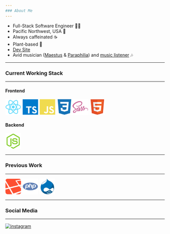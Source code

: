 ```yaml
---
### About Me
---
```

- Full-Stack Software Engineer 👨‍💻 
- Pacific Northwest, USA 🌲 
- Always caffeinated ☕️
- Plant-based 🌱 
- [Dev Site](https://sparker.work)
- Avid musician ([Maestus](https://maestus.bandcamp.com) & [Paraphilia](https://paraphilia.bandcamp.com)) and [music listener](https://open.spotify.com/user/parkhum123?si=MxGhA8BPTNmZOVUiHxGgEQ) 🎶 


---
### Current Working Stack
---
#### Frontend
<img src="https://raw.githubusercontent.com/devicons/devicon/1119b9f84c0290e0f0b38982099a2bd027a48bf1/icons/react/react-original.svg" width="50" height="50" /> <img src="https://raw.githubusercontent.com/devicons/devicon/1119b9f84c0290e0f0b38982099a2bd027a48bf1/icons/typescript/typescript-plain.svg" width="50" height="50" /> <img src="https://raw.githubusercontent.com/devicons/devicon/1119b9f84c0290e0f0b38982099a2bd027a48bf1/icons/javascript/javascript-plain.svg" width="50" height="50" /> 
<img src="https://raw.githubusercontent.com/devicons/devicon/1119b9f84c0290e0f0b38982099a2bd027a48bf1/icons/css3/css3-plain.svg" width="50" height="50" /><img src="https://raw.githubusercontent.com/devicons/devicon/1119b9f84c0290e0f0b38982099a2bd027a48bf1/icons/sass/sass-original.svg" width="50" height="50" /> <img src="https://raw.githubusercontent.com/devicons/devicon/1119b9f84c0290e0f0b38982099a2bd027a48bf1/icons/html5/html5-original.svg" width="50" height="50" /> 
#### Backend 
<img src="https://raw.githubusercontent.com/devicons/devicon/1119b9f84c0290e0f0b38982099a2bd027a48bf1/icons/nodejs/nodejs-original.svg" width="50" height="50" /> 

---
### Previous Work
---

<img src="https://raw.githubusercontent.com/devicons/devicon/1119b9f84c0290e0f0b38982099a2bd027a48bf1/icons/laravel/laravel-plain.svg" width="50" height="50" /> <img src="https://raw.githubusercontent.com/devicons/devicon/1119b9f84c0290e0f0b38982099a2bd027a48bf1/icons/php/php-plain.svg" width="50" height="50" /> <img src="https://raw.githubusercontent.com/devicons/devicon/1119b9f84c0290e0f0b38982099a2bd027a48bf1/icons/drupal/drupal-original.svg" width="50" height="50" />

---
### Social Media
---
[![instagram](https://img.shields.io/badge/Instagram-000000?style=for-the-badge&logo=Instagram&logoColor=#E4405F)](https://instagram.com/stephenparkhum)


